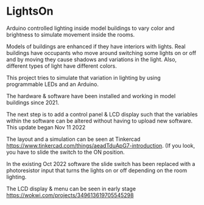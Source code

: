 # LightsOn

Arduino controlled lighting inside model buildings to vary color and brightness to simulate movement inside the rooms.

Models of buildings are enhanced if they have interiors with lights. Real buildings have occupants who move around switching some lights on or off and by moving they cause shadows and variations in the light. Also, different types of light have different colors.

This project tries to simulate that variation in lighting by using programmable LEDs and an Arduino.

The hardware & software have been installed and working in model buildings since 2021.

The next step is to add a control panel & LCD display such that the variables within the software can be altered without having to upload new software.
This update began Nov 11 2022

The layout and a simulation can be seen at Tinkercad https://www.tinkercad.com/things/aeadTduApG7-introduction. (If you look, you have to slide the switch to the ON position.

In the existing Oct 2022 software the slide switch has been replaced with a photoresistor input that turns the lights on or off depending on the room lighting.

The LCD display & menu can be seen in early stage https://wokwi.com/projects/349613619705545298
